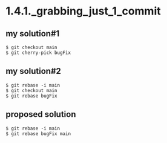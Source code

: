 # 1.4.1._grabbing_just_1_commit

## my solution#1

```
$ git checkout main
$ git cherry-pick bugFix
```

## my solution#2

```
$ git rebase -i main
$ git checkout main
$ git rebase bugFix
```

## proposed solution

```
$ git rebase -i main
$ git rebase bugFix main
```

